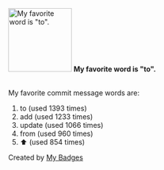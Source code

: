 <img src="https://github.com/my-badges/my-badges/blob/master/src/all-badges/favorite-word/favorite-word.png?raw=true" alt="My favorite word is &quot;to&quot;." title="My favorite word is &quot;to&quot;." width="128">
<strong>My favorite word is &quot;to&quot;.</strong>
<br><br>

My favorite commit message words are:

1. to (used 1393 times)
2. add (used 1233 times)
3. update (used 1066 times)
4. from (used 960 times)
5. :arrow_up: (used 854 times)


Created by <a href="https://github.com/my-badges/my-badges">My Badges</a>